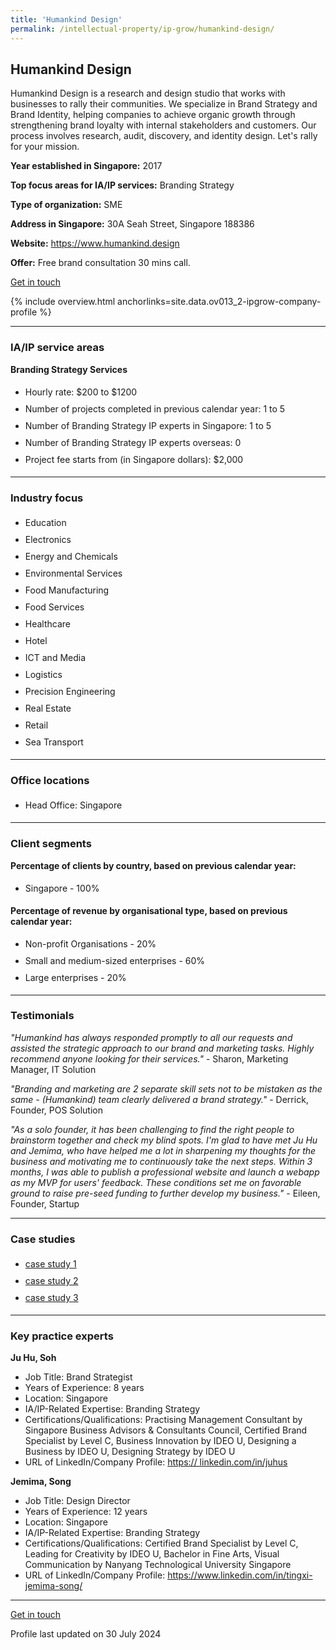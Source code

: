 ```yaml
---
title: 'Humankind Design'
permalink: /intellectual-property/ip-grow/humankind-design/
---
```


## Humankind Design

Humankind Design is a research and design studio that works with businesses to rally their communities. We specialize in Brand Strategy and Brand Identity, helping companies to achieve organic growth through strengthening brand loyalty with internal stakeholders and customers. Our process involves research, audit, discovery, and identity design. Let's rally for your mission.

<b>Year established in Singapore:</b> 2017

<b>Top focus areas for IA/IP services:</b> Branding Strategy

<b>Type of organization:</b> SME

<b>Address in Singapore:</b> 30A Seah Street, Singapore 188386

<b>Website:</b> <a href='https://www.humankind.design'>https://www.humankind.design</a>

<b>Offer:</b> Free brand consultation 30 mins call.

<a class='btn' href='https://form.gov.sg/669e0074fc8b1217e440b40f' target='_blank' rel='noopener'>Get in touch</a>

{% include overview.html anchorlinks=site.data.ov013_2-ipgrow-company-profile %}

---
<a name='ip-related-service-areas'></a>
### IA/IP service areas

**Branding Strategy Services**

<ul>
<li style='line-height: 27px; margin: 0px 0px !important'>Hourly rate:  $200 to $1200</li>
<li style='line-height: 27px; margin: 0px 0px !important'>Number of projects completed in previous calendar year: 1 to 5</li>
<li style='line-height: 27px; margin: 0px 0px !important'>Number of Branding Strategy IP experts in Singapore: 1 to 5</li>
<li style='line-height: 27px; margin: 0px 0px !important'>Number of Branding Strategy IP experts overseas: 0</li>
<li style='line-height: 27px; margin: 0px 0px !important'>Project fee starts from (in Singapore dollars):  $2,000</li>
</ul>

---
<a name='industry-focus'></a>
### Industry focus

<ul><li style='line-height: 27px; margin: 0px 0px !important'> Education</li><li style='line-height: 27px; margin: 0px 0px !important'>Electronics</li><li style='line-height: 27px; margin: 0px 0px !important'>Energy and Chemicals</li><li style='line-height: 27px; margin: 0px 0px !important'>Environmental Services</li><li style='line-height: 27px; margin: 0px 0px !important'>Food Manufacturing</li><li style='line-height: 27px; margin: 0px 0px !important'>Food Services</li><li style='line-height: 27px; margin: 0px 0px !important'>Healthcare</li><li style='line-height: 27px; margin: 0px 0px !important'>Hotel</li><li style='line-height: 27px; margin: 0px 0px !important'>ICT and Media</li><li style='line-height: 27px; margin: 0px 0px !important'>Logistics</li><li style='line-height: 27px; margin: 0px 0px !important'>Precision Engineering</li><li style='line-height: 27px; margin: 0px 0px !important'>Real Estate</li><li style='line-height: 27px; margin: 0px 0px !important'>Retail</li><li style='line-height: 27px; margin: 0px 0px !important'>Sea Transport</li></ul>

---
<a name='office-locations'></a>
### Office locations

<ul><li style='line-height: 27px; margin: 0px 0px !important'> Head Office: Singapore</li></ul>

---
<a name='client-segments'></a>
### Client segments

**Percentage of clients by country, based on previous calendar year:**

<ul><li style='line-height: 27px; margin: 0px 0px !important'> Singapore - 100%</li></ul>

**Percentage of revenue by organisational type, based on previous calendar year:**

<ul><li style='line-height: 27px; margin: 0px 0px !important'> Non-profit Organisations - 20%</li><li style='line-height: 27px; margin: 0px 0px !important'>Small and medium-sized enterprises - 60%</li><li style='line-height: 27px; margin: 0px 0px !important'>Large enterprises - 20%</li></ul>

---
<a name='testimonials'></a>
### Testimonials

*"Humankind has always responded promptly to all our requests and assisted the strategic approach to our brand and marketing tasks. Highly recommend anyone looking for their services."* - Sharon, Marketing Manager, IT Solution

*"Branding and marketing are 2 separate skill sets not to be mistaken as the same - (Humankind) team clearly delivered a brand strategy."* - Derrick, Founder, POS Solution

*"As a solo founder, it has been challenging to find the right people to brainstorm together and check my blind spots. I'm glad to have met Ju Hu and Jemima, who have helped me a lot in sharpening my thoughts for the business and motivating me to continuously take the next steps. Within 3 months, I was able to publish a professional website and launch a webapp as my MVP for users' feedback. These conditions set me on favorable ground to raise pre-seed funding to further develop my business."* - Eileen, Founder, Startup




---
<a name='case-studies'></a>
### Case studies

<ul><li style='line-height: 27px; margin: 0px 0px !important'> <a href="https://humankind.design/yakult/" target="_blank" rel="noopener">case study 1</a></li><li style='line-height: 27px; margin: 0px 0px !important'><a href="https://humankind.design/entity/" target="_blank" rel="noopener">case study 2</a></li><li style='line-height: 27px; margin: 0px 0px !important'><a href="https://humankind.design/bophub/" target="_blank" rel="noopener">case study 3</a></li></ul>

---
<a name='key-practice-experts'></a>
### Key practice experts

**Ju Hu, Soh**

- Job Title: Brand Strategist
- Years of Experience: 8 years
- Location: Singapore
- IA/IP-Related Expertise: Branding Strategy
- Certifications/Qualifications: Practising Management Consultant by Singapore Business Advisors & Consultants Council, Certified Brand Specialist by Level C, Business Innovation by IDEO U, Designing a Business by IDEO U, Designing Strategy by IDEO U
- URL of LinkedIn/Company Profile: <a href="https:// linkedin.com/in/juhus" target="_blank" rel="noopener">https:// linkedin.com/in/juhus</a>

**Jemima, Song**
- Job Title: Design Director
- Years of Experience: 12 years
- Location: Singapore 
- IA/IP-Related Expertise: Branding Strategy
- Certifications/Qualifications: Certified Brand Specialist by Level C, Leading for Creativity by IDEO U, Bachelor in Fine Arts, Visual Communication by Nanyang Technological University Singapore
- URL of LinkedIn/Company Profile: <a href="https://www.linkedin.com/in/tingxi-jemima-song/" target="_blank" rel="noopener">https://www.linkedin.com/in/tingxi-jemima-song/</a>


---
<p>
<a class='btn' href='https://form.gov.sg/669e0074fc8b1217e440b40f' target='_blank' rel='noopener'>Get in touch</a>
</p>
Profile last updated on 30 July 2024

